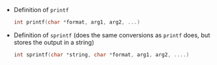 - Definition of `printf`
  ```c
  int printf(char *format, arg1, arg2, ...)
  ```
- Definition of `sprintf` (does the same conversions as `printf` does, but stores the output in a string)
  ```c
  int sprintf(char *string, char *format, arg1, arg2, ....)
  ```
